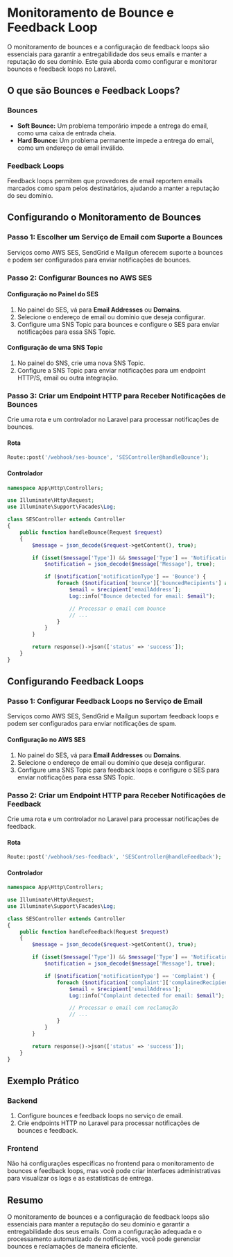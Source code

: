# Monitoramento de Bounce e Feedback Loop

O monitoramento de bounces e a configuração de feedback loops são essenciais para garantir a entregabilidade dos seus emails e manter a reputação do seu domínio. Este guia aborda como configurar e monitorar bounces e feedback loops no Laravel.

## O que são Bounces e Feedback Loops?

### Bounces

- **Soft Bounce:** Um problema temporário impede a entrega do email, como uma caixa de entrada cheia.
- **Hard Bounce:** Um problema permanente impede a entrega do email, como um endereço de email inválido.

### Feedback Loops

Feedback loops permitem que provedores de email reportem emails marcados como spam pelos destinatários, ajudando a manter a reputação do seu domínio.

## Configurando o Monitoramento de Bounces

### Passo 1: Escolher um Serviço de Email com Suporte a Bounces

Serviços como AWS SES, SendGrid e Mailgun oferecem suporte a bounces e podem ser configurados para enviar notificações de bounces.

### Passo 2: Configurar Bounces no AWS SES

#### Configuração no Painel do SES

1. No painel do SES, vá para **Email Addresses** ou **Domains**.
2. Selecione o endereço de email ou domínio que deseja configurar.
3. Configure uma SNS Topic para bounces e configure o SES para enviar notificações para essa SNS Topic.

#### Configuração de uma SNS Topic

1. No painel do SNS, crie uma nova SNS Topic.
2. Configure a SNS Topic para enviar notificações para um endpoint HTTP/S, email ou outra integração.

### Passo 3: Criar um Endpoint HTTP para Receber Notificações de Bounces

Crie uma rota e um controlador no Laravel para processar notificações de bounces.

#### Rota

```php
Route::post('/webhook/ses-bounce', 'SESController@handleBounce');
```

#### Controlador

```php
namespace App\Http\Controllers;

use Illuminate\Http\Request;
use Illuminate\Support\Facades\Log;

class SESController extends Controller
{
    public function handleBounce(Request $request)
    {
        $message = json_decode($request->getContent(), true);

        if (isset($message['Type']) && $message['Type'] == 'Notification') {
            $notification = json_decode($message['Message'], true);

            if ($notification['notificationType'] == 'Bounce') {
                foreach ($notification['bounce']['bouncedRecipients'] as $recipient) {
                    $email = $recipient['emailAddress'];
                    Log::info("Bounce detected for email: $email");

                    // Processar o email com bounce
                    // ...
                }
            }
        }

        return response()->json(['status' => 'success']);
    }
}
```

## Configurando Feedback Loops

### Passo 1: Configurar Feedback Loops no Serviço de Email

Serviços como AWS SES, SendGrid e Mailgun suportam feedback loops e podem ser configurados para enviar notificações de spam.

#### Configuração no AWS SES

1. No painel do SES, vá para **Email Addresses** ou **Domains**.
2. Selecione o endereço de email ou domínio que deseja configurar.
3. Configure uma SNS Topic para feedback loops e configure o SES para enviar notificações para essa SNS Topic.

### Passo 2: Criar um Endpoint HTTP para Receber Notificações de Feedback

Crie uma rota e um controlador no Laravel para processar notificações de feedback.

#### Rota

```php
Route::post('/webhook/ses-feedback', 'SESController@handleFeedback');
```

#### Controlador

```php
namespace App\Http\Controllers;

use Illuminate\Http\Request;
use Illuminate\Support\Facades\Log;

class SESController extends Controller
{
    public function handleFeedback(Request $request)
    {
        $message = json_decode($request->getContent(), true);

        if (isset($message['Type']) && $message['Type'] == 'Notification') {
            $notification = json_decode($message['Message'], true);

            if ($notification['notificationType'] == 'Complaint') {
                foreach ($notification['complaint']['complainedRecipients'] as $recipient) {
                    $email = $recipient['emailAddress'];
                    Log::info("Complaint detected for email: $email");

                    // Processar o email com reclamação
                    // ...
                }
            }
        }

        return response()->json(['status' => 'success']);
    }
}
```

## Exemplo Prático

### Backend

1. Configure bounces e feedback loops no serviço de email.
2. Crie endpoints HTTP no Laravel para processar notificações de bounces e feedback.

### Frontend

Não há configurações específicas no frontend para o monitoramento de bounces e feedback loops, mas você pode criar interfaces administrativas para visualizar os logs e as estatísticas de entrega.

## Resumo

O monitoramento de bounces e a configuração de feedback loops são essenciais para manter a reputação do seu domínio e garantir a entregabilidade dos seus emails. Com a configuração adequada e o processamento automatizado de notificações, você pode gerenciar bounces e reclamações de maneira eficiente.

